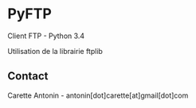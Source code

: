 PyFTP
=====

Client FTP - Python 3.4

Utilisation de la librairie ftplib

Contact
-------

Carette Antonin - antonin[dot]carette[at]gmail[dot]com
